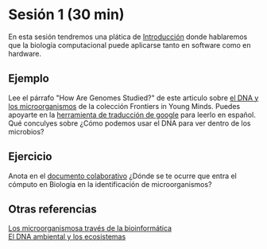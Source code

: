 # Sesión 1   (30 min)

En esta sesión tendremos una plática de [Introducción](https://www.dropbox.com/s/706vwqg8oqzvcxk/Bioinform%C3%A1tica_Filogenias_CIMAT.pptx?dl=0) donde hablaremos que la biología computacional puede aplicarse tanto en software como en hardware.   

## Ejemplo   
Lee el párrafo "How Are Genomes Studied?" de  este articulo sobre [el DNA y los microorganismos](https://kids.frontiersin.org/articles/10.3389/frym.2022.716911) de la colección Frontiers in Young Minds. Puedes apoyarte en la [herramienta de traducción de google](https://translate.google.com/?hl=es) para leerlo en español. 
Qué conculyes sobre ¿Cómo podemos usar el DNA para ver dentro de los microbios?    
  
## Ejercicio   
Anota en el [documento colaborativo](https://etherpad.wikimedia.org/p/tsjcimat2022) ¿Dónde se te ocurre que entra el cómputo en Biología en la identificación de microorganismos?   

## Otras referencias   
[Los microorganismosa través de la bioinformática ](https://github.com/nselem/tcj-cimat2022/blob/master/files/Difusion_20211001_boletin93_Morelia_NellySelem.pdf)  
[El DNA ambiental y los ecosistemas](https://kids.frontiersin.org/articles/10.3389/frym.2019.00150)  

  
